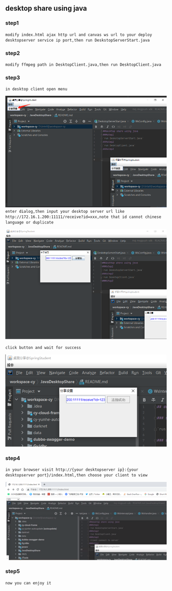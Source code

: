 ## desktop share using java

### step1

`modify index.html ajax http url and canvas ws url to your deploy desktopserver service ip port,then run DeskstopServerStart.java`

### step2

`modify ffmpeg path in DesktopClient.java,then run DesktopClient.java`

### step3

`in desktop client open menu`

![step3](step3.png)
`enter dialog,then input your desktop server url like http://172.16.1.200:11111/receive?id=xxx,note that id cannot chinese language or duplicate`

![step3-1](step3-1.png)

`click button and wait for success`

![step3-2](step3-2.png)


### step4

`in your browser visit http://{your desktopserver ip}:{your desktopserver port}/index.html,then choose your client to view`

![step4](step4.png)

### step5

`now you can enjoy it`